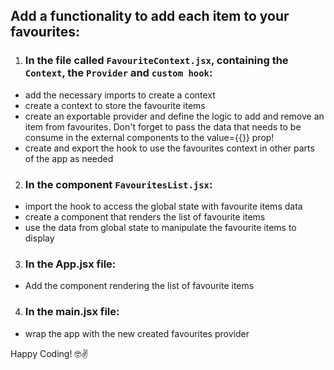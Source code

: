 ## Add a functionality to add each item to your favourites:

1.  ### In the file called `FavouriteContext.jsx`, containing the `Context`, the `Provider` and `custom hook`:

- add the necessary imports to create a context
- create a context to store the favourite items
- create an exportable provider and define the logic to add and remove an item from favourites. Don't forget to pass the data that needs to be consume in the external components to the value={{}} prop!
- create and export the hook to use the favourites context in other parts of the app as needed

2.  ### In the component `FavouritesList.jsx`:

- import the hook to access the global state with favourite items data
- create a component that renders the list of favourite items
- use the data from global state to manipulate the favourite items to display

3.  ### In the App.jsx file:

- Add the component rendering the list of favourite items

4.  ### In the main.jsx file:

- wrap the app with the new created favourites provider

Happy Coding! 🤓✌️